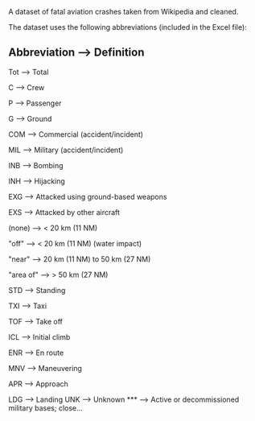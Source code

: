 A dataset of fatal aviation crashes taken from Wikipedia and cleaned. 

The dataset uses the following abbreviations (included in the Excel file):

Abbreviation --> Definition
- 
Tot	--> Total

C	--> Crew

P	--> Passenger

G	--> Ground

COM	--> Commercial (accident/incident)

MIL	--> Military (accident/incident)

INB	--> Bombing

INH	--> Hijacking

EXG	--> Attacked using ground-based weapons

EXS	--> Attacked by other aircraft

(none)	--> < 20 km (11 NM)

"off"	--> < 20 km (11 NM) (water impact)

"near"	--> 20 km (11 NM) to 50 km (27 NM)

"area of"	--> > 50 km (27 NM)

STD	--> Standing

TXI -->	Taxi

TOF	--> Take off

ICL	--> Initial climb

ENR -->	En route

MNV	--> Maneuvering

APR	--> Approach

LDG	--> Landing
UNK -->	Unknown
***	--> Active or decommissioned military bases; close...

